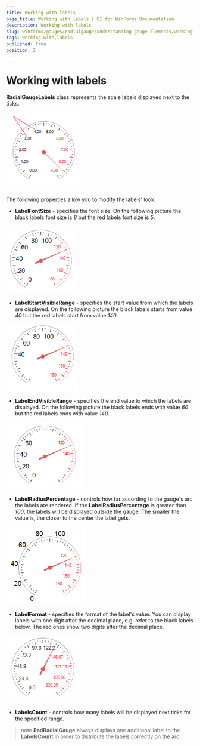 ```yaml
---
title: Working with labels
page_title: Working with labels | UI for WinForms Documentation
description: Working with labels
slug: winforms/gauges/radialgauge/understanding-gauge-elements/working-with-labels
tags: working,with,labels
published: True
position: 2
---
```


# Working with labels



__RadialGaugeLabels__ class represents the scale labels displayed next to the ticks.
      
![radialgauge-understanding-gauge-elements-working-with-labels 001](images/radialgauge-understanding-gauge-elements-working-with-labels001.png)

## 

The following properties allow you to modify the labels' look:

* __LabelFontSize__ - specifies the font size. On the following picture the black labels font size is *8* but the red labels font size is *5*.
            
![radialgauge-understanding-gauge-elements-working-with-labels 002](images/radialgauge-understanding-gauge-elements-working-with-labels002.png)

* __LabelStartVisibleRange__ - specifies the start value from which the labels are displayed. On the following picture the black labels starts from value *40* but the red labels start from value *140*.
            
![radialgauge-understanding-gauge-elements-working-with-labels 003](images/radialgauge-understanding-gauge-elements-working-with-labels003.png)

* __LabelEndVisibleRange__ - specifies the end value to which the labels are displayed. On the following picture the black labels ends with value *60* but the red labels ends with value *140*.
            
![radialgauge-understanding-gauge-elements-working-with-labels 004](images/radialgauge-understanding-gauge-elements-working-with-labels004.png)

* __LabelRadiusPercentage__ - controls how far according to the gauge's arc the labels are rendered. If the __LabelRadiusPercentage__ is greater than *100*, the labels will be displayed outside the gauge. The smaller the value is, the closer to the center the label gets.
            
![radialgauge-understanding-gauge-elements-working-with-labels 005](images/radialgauge-understanding-gauge-elements-working-with-labels005.png)

* __LabelFormat__ - specifies the format of the label's value. You can display labels with one digit after the decimal place, e.g. refer to the black labels below. The red ones show two digits after the decimal place.
            
![radialgauge-understanding-gauge-elements-working-with-labels 006](images/radialgauge-understanding-gauge-elements-working-with-labels006.png)

* __LabelsCount__ - controls how many labels will be displayed next ticks for the specified range.
            

>note  __RadRadialGauge__ always displays one additional label to the __LabelsCount__ in order to distribute the labels correctly on the arc.
>

